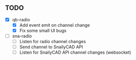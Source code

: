 ## TODO
- [x] qb-radio
  - [x] Add event emit on channel change
  - [x] Fix some small UI bugs
- [ ] sna-radio
  - [ ] Listen for radio channel changes
  - [ ] Send channel to SnailyCAD API
  - [ ] Listen for SnailyCAD API channel changes (websocket)
